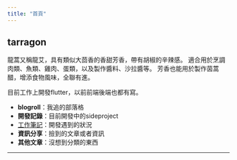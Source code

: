```yaml
---
title: "首頁"
---
```


## tarragon

龍蒿又稱龍艾，具有類似大茴香的香甜芳香，帶有胡椒的辛辣感。
適合用於烹調肉類、魚類、雞肉、蛋類，以及製作醬料、沙拉醬等。
芳香也能用於製作茵蒿醋，增添食物風味，全聯有進。

目前工作上開發flutter，以前前端後端也都有寫。

- **blogroll**：我追的部落格
- **開發記錄**：目前開發中的sideproject
- [工作筆記](/work-log/)：開發遇到的狀況
- **資訊分享**：撿到的文章或者資訊
- **其他文章**：沒想到分類的東西

---

